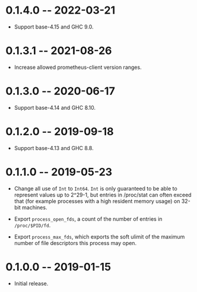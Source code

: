 # 0.1.4.0 -- 2022-03-21

* Support base-4.15 and GHC 9.0.

# 0.1.3.1 -- 2021-08-26

* Increase allowed prometheus-client version ranges.

# 0.1.3.0 -- 2020-06-17

* Support base-4.14 and GHC 8.10.

# 0.1.2.0 -- 2019-09-18

* Support base-4.13 and GHC 8.8.

# 0.1.1.0 -- 2019-05-23

* Change all use of `Int` to `Int64`. `Int` is only guaranteed to be able to
  represent values up to 2^29-1, but entries in /proc/stat can often exceed that
  (for example processes with a high resident memory usage) on 32-bit machines.

* Export `process_open_fds`, a count of the number of entries in
  `/proc/$PID/fd`.

* Export `process_max_fds`, which exports the soft ulimit of the maximum number
  of file descriptors this process may open.

# 0.1.0.0 -- 2019-01-15

* Initial release.
